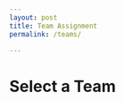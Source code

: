 ```yaml
---
layout: post
title: Team Assignment
permalink: /teams/

---
```

<html lang="en">
<head>
    <meta charset="UTF-8">
    <meta name="viewport" content="width=device-width, initial-scale=1.0">
    <title>Select a Team</title>
    <style>
        .team-box {
            width: 200px;
            height: 200px;
            margin: 20px;
            background-color: lightblue;
            text-align: center;
            vertical-align: middle;
            display: inline-block;
            cursor: pointer;
            font-size: 18px;
            font-weight: bold;
        }
    </style>
</head>
<body>

<h1>Select a Team</h1>

<div id="teams-container"></div>

<script>
    const teams = ["Team 1", "Team 2", "Team 3", "Team 4", "Team 5", "Team 6"];
    
    const teamsContainer = document.getElementById('teams-container');

    teams.forEach(team => {
        const teamBox = document.createElement('div');
        teamBox.classList.add('team-box');
        teamBox.innerText = team;
        
        teamBox.onclick = function() {
            const username = prompt("Please enter your username:");
            if (username) {
                assignTeam(team, username);
            }
        };

        teamsContainer.appendChild(teamBox);
    });

    // function assignTeam(teamName, username) {
    //     fetch(`/api/teams/assign?teamName=${teamName}&username=${username}`, {
    //         method: 'POST'
    //     }).then(response => response.json())
    //       .then(data => {
    //           if (data) {
    //               alert(`You have been assigned to ${teamName}`);
    //           } else {
    //               alert('Team already assigned or an error occurred.');
    //           }
    //       });
    // }
</script>

</body>
</html>
